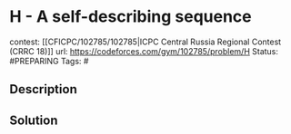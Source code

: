# H - A self-describing sequence

contest: [[CFICPC/102785/102785|ICPC Central Russia Regional Contest (CRRC 18)]]
url: https://codeforces.com/gym/102785/problem/H
Status: #PREPARING
Tags: #

## Description

## Solution

